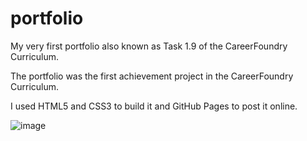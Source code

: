 # portfolio
My very first portfolio also known as Task 1.9 of the CareerFoundry Curriculum. 

The portfolio was the first achievement project in the CareerFoundry Curriculum.

I used HTML5 and CSS3 to build it and GitHub Pages to post it online.

![image](https://user-images.githubusercontent.com/45643632/118770995-fb1f6d00-b84f-11eb-850b-056c9695f6aa.png)

